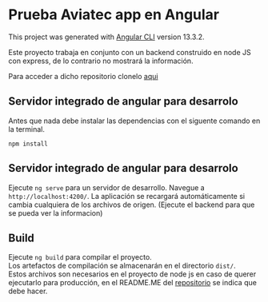 # Prueba Aviatec app en Angular

This project was generated with [Angular CLI](https://github.com/angular/angular-cli) version 13.3.2.<br>

Este proyecto trabaja en conjunto con un backend construido en node JS con express, de lo contrario no mostrará la información.

Para acceder a dicho repositorio clonelo <a href="https://github.com/Luisparr14/prueba-avia">aqui</a>

## Servidor integrado de angular para desarrolo

Antes que nada debe instalar las dependencias con el siguente comando en la terminal.

```
npm install
```

## Servidor integrado de angular para desarrolo

Ejecute `ng serve` para un servidor de desarrollo. Navegue a `http://localhost:4200/`. La aplicación se recargará automáticamente si cambia cualquiera de los archivos de origen. (Ejecute el backend para que se pueda ver la informacion)

## Build

Ejecute `ng build` para compilar el proyecto.<br> Los artefactos de compilación se almacenarán en el directorio `dist/`.<br>
Estos archivos son necesarios en el proyecto de node js en caso de querer ejecutarlo para producción, en el README.ME del <a href="https://github.com/Luisparr14/prueba-avia">repositorio</a> se indica que debe hacer.
